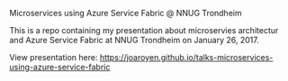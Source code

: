 Microservices using Azure Service Fabric @ NNUG Trondheim

This is a repo containing my presentation about microservies architectur and Azure Service Fabric at NNUG Trondheim on January 26, 2017.

View presentation here: https://joaroyen.github.io/talks-microservices-using-azure-service-fabric